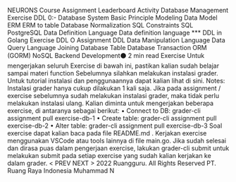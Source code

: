 
NEURONS Course Assignment Leaderboard Activity
Database Management
Exercise DDL
0:-
Database System
Basic Principle
Modeling
Data Model
ERM
ERM to table
Database Normalization
SQL Constraints
SQL
PostgreSQL
Data Definition Language
Data definition language ***
DDL in Golang
Exercise DDL O
Assignment DDL
Data Manipulation Language
Data Query Language
Joining Database Table
Database Transaction
ORM (GORM)
NoSQL
Backend Development⚫ 2 min read
Exercise
Untuk mengerjakan seluruh Exercise di bawah ini, pastikan kalian sudah belajar sampai materi function Sebelumnya silahkan melakukan instalasi grader. Untuk tutorial instalasi dan penggunaannya dapat kalian lihat di sini.
Notes: Instalasi grader hanya cukup dilakukan 1 kali saja. Jika pada assignment / exercise sebelumnya sudah melakukan instalasi grader, maka tidak perlu melakukan instalasi ulang.
Kalian diminta untuk mengerjakan beberapa exercise, di antaranya sebagai berikut:
• Connect to DB: grader-cli assignment pull exercise-db-1
• Create table: grader-cli assignment pull exercise-db-2
• Alter table: grader-cli assignment pull exercise-db-3
Soal exercise dapat kalian baca pada file README.md . Kerjakan exercise menggunakan VSCode atau tools lainnya di file main.go.
Jika sudah selesai dan dirasa puas dalam pengerjaan exercise, lakukan grader-cli submit untuk melakukan submit pada setiap exercise yang sudah kalian kerjakan ke dalam grader.
< PREV
NEXT >
2022 Ruangguru. All Rights Reserved PT. Ruang Raya Indonesia
Muhammad N